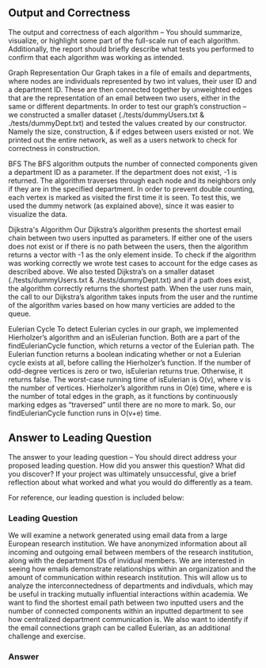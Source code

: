 ## Output and Correctness

The output and correctness of each algorithm – You should summarize, visualize, or highlight some part of the full-scale run of each algorithm. Additionally, the report should briefly describe what tests you performed to confirm that each algorithm was working as intended.


Graph Representation
Our Graph takes in a file of emails and departments, where nodes are individuals represented by two int values, their user ID and a department ID. These are then connected together by unweighted edges that are the representation of an email between two users, either in the same or different departments.
In order to test our graph’s construction – we constructed a smaller dataset (./tests/dummyUsers.txt & ./tests/dummyDept.txt) and tested the values created by our constructor. Namely the size, construction, & if edges between users existed or not. We printed out the entire network, as well as a users network to check for correctness in construction.

BFS
The BFS algorithm outputs the number of connected components given a department ID as a parameter. If the department does not exist, -1 is returned. The algorithm traverses through each node and its neighbors only if they are in the specified department. In order to prevent double counting, each vertex is marked as visited the first time it is seen. To test this, we used the dummy network (as explained above), since it was easier to visualize the data.  

Dijkstra's Algorithm 
Our Dijkstra’s algorithm presents the shortest email chain between two users inputted as parameters. If either one of the users does not exist or if there is no path between the users, then the algorithm returns a vector with -1 as the only element inside. To check if the algorithm was working correctly we wrote test cases to account for the edge cases as described above. We also tested Dijkstra’s on a smaller dataset (./tests/dummyUsers.txt & ./tests/dummyDept.txt) and if a path does exist, the algorithm correctly returns the shortest path. When the user runs main, the call to our Dijkstra’s algorithm takes inputs from the user and the runtime of the algorithm varies based on how many verticies are added to the queue. 

Eulerian Cycle
To detect Eulerian cycles in our graph, we implemented Hierholzer’s algorithm and an isEulerian function. Both are a part of the findEulerianCycle function, which returns a vector of the Eulerian path. The Eulerian function returns a boolean indicating whether or not a Eulerian cycle exists at all, before calling the Hierholzer’s function. If the number of odd-degree vertices is zero or two, isEulerian returns true. Otherwise, it returns false. The worst-case running time of isEulerian is O(v), where v is the number of vertices. Hierholzer’s algorithm runs in O(e) time, where e is the number of total edges in the graph, as it functions by continuously marking edges as “traversed” until there are no more to mark. So, our findEulerianCycle function runs in O(v+e) time.

## Answer to Leading Question

The answer to your leading question – You should direct address your proposed leading question. How did you answer this question? What did you discover? If your project was ultimately unsuccessful, give a brief reflection about what worked and what you would do differently as a team.

For reference, our leading question is included below:

### Leading Question 
We will examine a network generated using email data from a large European research institution. We have anonymized information about all incoming and outgoing email between members of the research institution, along with the department IDs of invidual members.
We are interested in seeing how emails demonstrate relationships within an organization and the amount of communication within research institution. This will allow us to analyze the interconnectedness of departments and indivduals, which may be useful in tracking mutually influential interactions within academia. We want to find the shortest email path between two inputted users and the number of connected components within an inputted department to see how centralized department communication is. We also want to identify if the email connections graph can be called Eulerian, as an additional challenge and exercise.

### Answer

